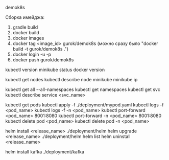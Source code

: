 demok8s

Сборка имейджа:
1. gradle build
2. docker build .
3. docker images
4. docker tag <image_id> gurok/demok8s (можно сразу было "docker build -t gurok/demok8s .")
5. docker login -u <user> -p <password>
6. docker push gurok/demok8s


kubectl version
minikube status
docker version

kubectl get nodes
kubectl describe node minikube
minikube ip

kubectl get all --all-namespaces
kubectl get namespaces
kubectl get svc
kubectl describe service <svc_name>

kubectl get pods
kubectl apply -f ./deployment/mypod.yaml
kubectl logs -f <pod_name>
kubectl logs -f -n <namespace> <pod_name> 
kubectl port-forward <pod_name> 8001:8080
kubectl port-forward -n <namespace> <pod_name> 8001:8080
kubectl delete pod <pod_name>
kubectl delete pod -n <namespace> <pod_name>

helm install <release_name> ./deployment/helm
helm upgrade <release_name> ./deployment/helm
helm list
helm uninstall <release_name>

helm install kafka ./deployment/kafka